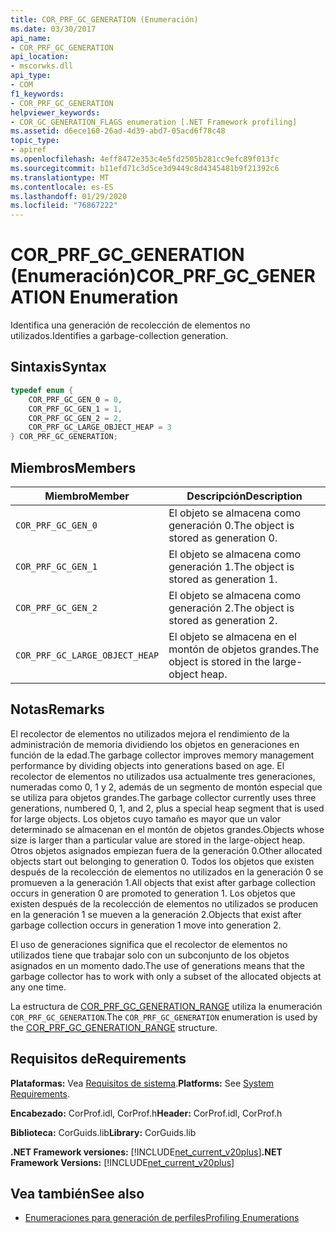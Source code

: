 ```yaml
---
title: COR_PRF_GC_GENERATION (Enumeración)
ms.date: 03/30/2017
api_name:
- COR_PRF_GC_GENERATION
api_location:
- mscorwks.dll
api_type:
- COM
f1_keywords:
- COR_PRF_GC_GENERATION
helpviewer_keywords:
- COR_GC_GENERATION_FLAGS enumeration [.NET Framework profiling]
ms.assetid: d6ece160-26ad-4d39-abd7-05acd6f78c48
topic_type:
- apiref
ms.openlocfilehash: 4eff8472e353c4e5fd2505b281cc9efc89f013fc
ms.sourcegitcommit: b11efd71c3d5ce3d9449c8d4345481b9f21392c6
ms.translationtype: MT
ms.contentlocale: es-ES
ms.lasthandoff: 01/29/2020
ms.locfileid: "76867222"
---
```

# <a name="cor_prf_gc_generation-enumeration"></a><span data-ttu-id="4535b-102">COR_PRF_GC_GENERATION (Enumeración)</span><span class="sxs-lookup"><span data-stu-id="4535b-102">COR_PRF_GC_GENERATION Enumeration</span></span>
<span data-ttu-id="4535b-103">Identifica una generación de recolección de elementos no utilizados.</span><span class="sxs-lookup"><span data-stu-id="4535b-103">Identifies a garbage-collection generation.</span></span>  
  
## <a name="syntax"></a><span data-ttu-id="4535b-104">Sintaxis</span><span class="sxs-lookup"><span data-stu-id="4535b-104">Syntax</span></span>  
  
```cpp  
typedef enum {  
    COR_PRF_GC_GEN_0 = 0,  
    COR_PRF_GC_GEN_1 = 1,  
    COR_PRF_GC_GEN_2 = 2,  
    COR_PRF_GC_LARGE_OBJECT_HEAP = 3  
} COR_PRF_GC_GENERATION;  
```  
  
## <a name="members"></a><span data-ttu-id="4535b-105">Miembros</span><span class="sxs-lookup"><span data-stu-id="4535b-105">Members</span></span>  
  
|<span data-ttu-id="4535b-106">Miembro</span><span class="sxs-lookup"><span data-stu-id="4535b-106">Member</span></span>|<span data-ttu-id="4535b-107">Descripción</span><span class="sxs-lookup"><span data-stu-id="4535b-107">Description</span></span>|  
|------------|-----------------|  
|`COR_PRF_GC_GEN_0`|<span data-ttu-id="4535b-108">El objeto se almacena como generación 0.</span><span class="sxs-lookup"><span data-stu-id="4535b-108">The object is stored as generation 0.</span></span>|  
|`COR_PRF_GC_GEN_1`|<span data-ttu-id="4535b-109">El objeto se almacena como generación 1.</span><span class="sxs-lookup"><span data-stu-id="4535b-109">The object is stored as generation 1.</span></span>|  
|`COR_PRF_GC_GEN_2`|<span data-ttu-id="4535b-110">El objeto se almacena como generación 2.</span><span class="sxs-lookup"><span data-stu-id="4535b-110">The object is stored as generation 2.</span></span>|  
|`COR_PRF_GC_LARGE_OBJECT_HEAP`|<span data-ttu-id="4535b-111">El objeto se almacena en el montón de objetos grandes.</span><span class="sxs-lookup"><span data-stu-id="4535b-111">The object is stored in the large-object heap.</span></span>|  
  
## <a name="remarks"></a><span data-ttu-id="4535b-112">Notas</span><span class="sxs-lookup"><span data-stu-id="4535b-112">Remarks</span></span>  
 <span data-ttu-id="4535b-113">El recolector de elementos no utilizados mejora el rendimiento de la administración de memoria dividiendo los objetos en generaciones en función de la edad.</span><span class="sxs-lookup"><span data-stu-id="4535b-113">The garbage collector improves memory management performance by dividing objects into generations based on age.</span></span> <span data-ttu-id="4535b-114">El recolector de elementos no utilizados usa actualmente tres generaciones, numeradas como 0, 1 y 2, además de un segmento de montón especial que se utiliza para objetos grandes.</span><span class="sxs-lookup"><span data-stu-id="4535b-114">The garbage collector currently uses three generations, numbered 0, 1, and 2, plus a special heap segment that is used for large objects.</span></span> <span data-ttu-id="4535b-115">Los objetos cuyo tamaño es mayor que un valor determinado se almacenan en el montón de objetos grandes.</span><span class="sxs-lookup"><span data-stu-id="4535b-115">Objects whose size is larger than a particular value are stored in the large-object heap.</span></span> <span data-ttu-id="4535b-116">Otros objetos asignados empiezan fuera de la generación 0.</span><span class="sxs-lookup"><span data-stu-id="4535b-116">Other allocated objects start out belonging to generation 0.</span></span> <span data-ttu-id="4535b-117">Todos los objetos que existen después de la recolección de elementos no utilizados en la generación 0 se promueven a la generación 1.</span><span class="sxs-lookup"><span data-stu-id="4535b-117">All objects that exist after garbage collection occurs in generation 0 are promoted to generation 1.</span></span> <span data-ttu-id="4535b-118">Los objetos que existen después de la recolección de elementos no utilizados se producen en la generación 1 se mueven a la generación 2.</span><span class="sxs-lookup"><span data-stu-id="4535b-118">Objects that exist after garbage collection occurs in generation 1 move into generation 2.</span></span>  
  
 <span data-ttu-id="4535b-119">El uso de generaciones significa que el recolector de elementos no utilizados tiene que trabajar solo con un subconjunto de los objetos asignados en un momento dado.</span><span class="sxs-lookup"><span data-stu-id="4535b-119">The use of generations means that the garbage collector has to work with only a subset of the allocated objects at any one time.</span></span>  
  
 <span data-ttu-id="4535b-120">La estructura de [COR_PRF_GC_GENERATION_RANGE](cor-prf-gc-generation-range-structure.md) utiliza la enumeración `COR_PRF_GC_GENERATION`.</span><span class="sxs-lookup"><span data-stu-id="4535b-120">The `COR_PRF_GC_GENERATION` enumeration is used by the [COR_PRF_GC_GENERATION_RANGE](cor-prf-gc-generation-range-structure.md) structure.</span></span>  
  
## <a name="requirements"></a><span data-ttu-id="4535b-121">Requisitos de</span><span class="sxs-lookup"><span data-stu-id="4535b-121">Requirements</span></span>  
 <span data-ttu-id="4535b-122">**Plataformas:** Vea [Requisitos de sistema](../../../../docs/framework/get-started/system-requirements.md).</span><span class="sxs-lookup"><span data-stu-id="4535b-122">**Platforms:** See [System Requirements](../../../../docs/framework/get-started/system-requirements.md).</span></span>  
  
 <span data-ttu-id="4535b-123">**Encabezado:** CorProf.idl, CorProf.h</span><span class="sxs-lookup"><span data-stu-id="4535b-123">**Header:** CorProf.idl, CorProf.h</span></span>  
  
 <span data-ttu-id="4535b-124">**Biblioteca:** CorGuids.lib</span><span class="sxs-lookup"><span data-stu-id="4535b-124">**Library:** CorGuids.lib</span></span>  
  
 <span data-ttu-id="4535b-125">**.NET Framework versiones:** [!INCLUDE[net_current_v20plus](../../../../includes/net-current-v20plus-md.md)]</span><span class="sxs-lookup"><span data-stu-id="4535b-125">**.NET Framework Versions:** [!INCLUDE[net_current_v20plus](../../../../includes/net-current-v20plus-md.md)]</span></span>  
  
## <a name="see-also"></a><span data-ttu-id="4535b-126">Vea también</span><span class="sxs-lookup"><span data-stu-id="4535b-126">See also</span></span>

- [<span data-ttu-id="4535b-127">Enumeraciones para generación de perfiles</span><span class="sxs-lookup"><span data-stu-id="4535b-127">Profiling Enumerations</span></span>](profiling-enumerations.md)

